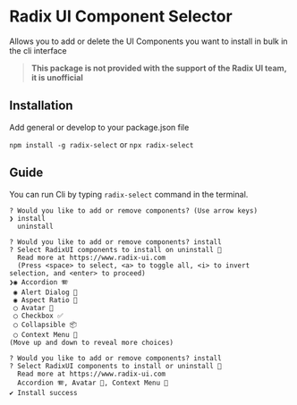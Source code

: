 # Radix UI Component Selector

Allows you to add or delete the UI Components you want to install in bulk in the cli interface

> **This package is not provided with the support of the Radix UI team, it is unofficial**

## Installation

Add general or develop to your package.json file

`npm install -g radix-select` or `npx radix-select`

## Guide

You can run Cli by typing `radix-select` command in the terminal.

```
? Would you like to add or remove components? (Use arrow keys)
❯ install 
  uninstall 
```

```
? Would you like to add or remove components? install
? Select RadixUI components to install on uninstall 🔽  
  Read more at https://www.radix-ui.com 
  (Press <space> to select, <a> to toggle all, <i> to invert selection, and <enter> to proceed)
❯◉ Accordion 🪗
 ◉ Alert Dialog 🚨
 ◉ Aspect Ratio 📐
 ◯ Avatar 🧑
 ◯ Checkbox ✅
 ◯ Collapsible 📦
 ◯ Context Menu 📝
(Move up and down to reveal more choices)
```

```
? Would you like to add or remove components? install
? Select RadixUI components to install or uninstall 🔽
  Read more at https://www.radix-ui.com
  Accordion 🪗, Avatar 🧑, Context Menu 📝
✔ Install success

```
